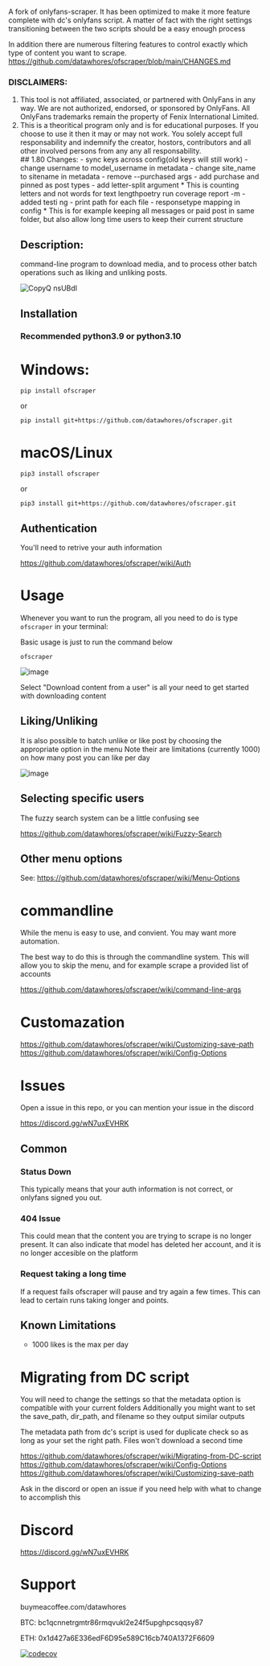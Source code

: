 A fork of onlyfans-scraper. It has been optimized to make it more feature complete with dc's onlyfans script.
A matter of fact with the right settings transitioning between the two scripts should be a easy enough process

In addition there are numerous filtering features to control exactly which type of content you want to scrape.
https://github.com/datawhores/ofscraper/blob/main/CHANGES.md

<h3>DISCLAIMERS:</h3>
<ol>
    <li>
        This tool is not affiliated, associated, or partnered with OnlyFans in any way. We are not authorized, endorsed, or sponsored by OnlyFans. All OnlyFans trademarks remain the property of Fenix International Limited.
    </li>
    <li>
        This is a theoritical program only and is for educational purposes. If you choose to use it then it may or may not work. You solely accept full responsability and indemnify the creator, hostors, contributors and all other involved persons from any any all responsability.
    </li>
 ## 1.80 Changes:
 - sync keys across config(old keys will still work)
  - change username to model_username in metadata
  - change site_name to sitename in metadata
 - remove --purchased args
 - add purchase and pinned as post types
 - add letter-split argument
   * This is counting letters and not words for
   text lengthpoetry run coverage report -m
 - added testi ng
 - print path for each file
 - responsetype mapping in config
  * This is for example keeping all messages or paid post in same folder, but also allow long time users to keep their current structure

  ## Description:
  command-line program to download media, and to process other batch operations such as liking and unliking posts.
    

![CopyQ nsUBdI](https://user-images.githubusercontent.com/67020411/227816586-fb685959-cd3f-45af-adea-14773b7154f9.png)



## Installation

### Recommended python3.9 or python3.10


# Windows: 
```
pip install ofscraper
```
or 

```
pip install git+https://github.com/datawhores/ofscraper.git 
```

#  macOS/Linux
```
pip3 install ofscraper
```
or
```
pip3 install git+https://github.com/datawhores/ofscraper.git 
```

## Authentication

You'll need to retrive your auth information 
    
https://github.com/datawhores/ofscraper/wiki/Auth



# Usage

Whenever you want to run the program, all you need to do is type `ofscraper` in your terminal:

Basic usage is just to run the command below

```
ofscraper
```

![image](https://user-images.githubusercontent.com/67020411/230732583-dd064665-a59e-4714-92e7-393893061ac0.png)
  
 Select "Download content from a user" is all your need to get started with downloading content
 
## Liking/Unliking

It is also possible to batch unlike or like post by choosing the appropriate option in the menu
Note their are limitations (currently 1000) on how many post you can like per day

![image](https://user-images.githubusercontent.com/67020411/230735256-2d8aa788-53dc-49ee-ada8-5ddf5546851c.png)

## Selecting specific users

The fuzzy search system can be a little confusing see
    
https://github.com/datawhores/ofscraper/wiki/Fuzzy-Search 
    
## Other menu options    
  
 See: https://github.com/datawhores/ofscraper/wiki/Menu-Options 
 
 # commandline
 While the menu is easy to use, and convient. You may want more automation.
 
 The best way to do this is through the commandline system. This will allow you to skip the menu, and for example scrape a provided list of accounts
 
  https://github.com/datawhores/ofscraper/wiki/command-line-args
 
 # Customazation
    
https://github.com/datawhores/ofscraper/wiki/Customizing-save-path
https://github.com/datawhores/ofscraper/wiki/Config-Options

  
# Issues
Open a issue in this repo, or you can mention your issue in the discord

https://discord.gg/wN7uxEVHRK
    
    
## Common
### Status Down
      
This typically means that your auth information is not correct, or onlyfans signed you out.
### 404 Issue 
    
This could mean that the content you are trying to scrape is no longer present. It can also indicate that model has deleted her account, and it is no longer accesible on the platform
    
 ### Request taking a long time
   If a request fails ofscraper will pause and try again a few times. This can lead to certain runs taking longer and points.

 ## Known Limitations
 - 1000 likes is the max per day
    
    

# Migrating from DC script

You will need to change the settings so that the metadata option is compatible with your current folders
Additionally you might want to set the save_path, dir_path, and filename so they output similar outputs

The metadata path from dc's script is used for duplicate check so as long as your set the right path.
Files won't download a second time

https://github.com/datawhores/ofscraper/wiki/Migrating-from-DC-script
https://github.com/datawhores/ofscraper/wiki/Config-Options
https://github.com/datawhores/ofscraper/wiki/Customizing-save-path

Ask in the discord or open an issue if you need help with what to change to accomplish this



# Discord

https://discord.gg/wN7uxEVHRK
    
# Support
buymeacoffee.com/datawhores
    
BTC: bc1qcnnetrgmtr86rmqvukl2e24f5upghpcsqqsy87
    
ETH: 0x1d427a6E336edF6D95e589C16cb740A1372F6609


[![codecov](https://codecov.io/github/datawhores/ofscraper/branch/main/graph/badge.svg?token=U1F1PQ7LGM)](https://codecov.io/github/datawhores/ofscraper)










